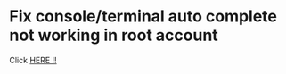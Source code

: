 # Fix console/terminal auto complete not working in root account
 
Click [HERE !!](https://dannyda.com/2022/09/13/how-to-fix-console-terminal-auto-complete-not-working-in-root-account-linux-debian-kali-linux-rocky-linux-fedora-redhat-etc/)
